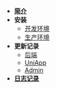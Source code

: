 - [**简介**](README.md)
- **安装**
  - [开发环境](md/install/dev.md)
  - [生产环境](md/install/pro.md)
- **更新记录**
  - [后端](md/version.md)
  - [UniApp](md/version/uniapp.md)
  - [Admin](md/version/admin.md)
- [**日志记录**](md/log/index.md)

